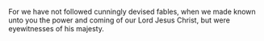 For we have not followed cunningly devised fables, when we made known unto you the power and coming of our Lord Jesus Christ, but were eyewitnesses of his majesty.
